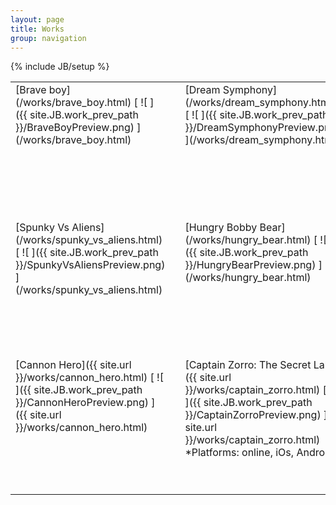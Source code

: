 ```yaml
---
layout: page
title: Works
group: navigation
---
```


{% include JB/setup %}

<!-- style="background-color:#F00" -->

<!-- Туду
   * Обьявить константой путь к превью ассетам и обычным ассетам
-->
<!--
Порядок расположения работ. Можно чем ниже - тем старше.
BraveBoyPreview.png

DreamSymphonyPreview.png
BackToAlienPartyPreview.png
SpunkyVsAliensPreview.png
HungryBearPreview.png

AppleCannonPreview.png
CannonHeroPreview.png
CaptainZorroPreview.png
FragileVasePreview.png
-->
<table border="0" width = "100%" text-align="top">
    <tr height="220px" valign="top">
        <td markdown="1" width="220px">
            [Brave boy](/works/brave_boy.html)
            [ ![ ]({{ site.JB.work_prev_path }}/BraveBoyPreview.png) ](/works/brave_boy.html)
        </td>
        <td><!-- gap --></td> <!-- Нужно использовать этот гэп, т.к. в других форматах будут сложности с выравниванием по левому-правому краям -->
        <td markdown="1" width="220px">
            [Dream Symphony](/works/dream_symphony.html)
            [ ![ ]({{ site.JB.work_prev_path }}/DreamSymphonyPreview.png) ](/works/dream_symphony.html)
        </td>
        <td><!-- gap --></td>
        <td markdown="1" width="220px">
            [Back To Alien Party](/works/back_to_alien_party.html)
            [ ![ ]({{ site.JB.work_prev_path }}/BackToAlienPartyPreview.png) ](/works/back_to_alien_party.html)
        </td>
    </tr>
    <tr height="220px" valign="top">
        <td markdown="1">
                    [Spunky Vs Aliens](/works/spunky_vs_aliens.html)
                    [ ![ ]({{ site.JB.work_prev_path }}/SpunkyVsAliensPreview.png) ](/works/spunky_vs_aliens.html)
        </td>
        <td><!-- gap --></td>
        <td markdown="1">
                    [Hungry Bobby Bear](/works/hungry_bear.html)
                    [ ![ ]({{ site.JB.work_prev_path }}/HungryBearPreview.png) ](/works/hungry_bear.html)
        </td>
        <td><!-- gap --></td>
        <td markdown="1">
                    [Apple Cannon](/works/apple_cannon.html)
                    [ ![ ]({{ site.JB.work_prev_path }}/AppleCannonPreview.png) ](/works/apple_cannon.html)
        </td>
    </tr>
    <tr height="220px" valign="top">
        <td markdown="1">
             [Cannon Hero]({{ site.url }}/works/cannon_hero.html)
             [ ![ ]({{ site.JB.work_prev_path }}/CannonHeroPreview.png) ]({{ site.url }}/works/cannon_hero.html)
        </td>
        <td><!-- gap --></td>
        <td markdown="1">
             [Captain Zorro: The Secret Lab]({{ site.url }}/works/captain_zorro.html)
             [ ![ ]({{ site.JB.work_prev_path }}/CaptainZorroPreview.png) ]({{ site.url }}/works/captain_zorro.html)
             *Platforms: online, iOs, Android*
        </td>
        <td><!-- gap --></td>
        <td markdown="1">
             [Fragile Vase]({{ site.url }}/works/fragile_vase.html)
             [ ![ ]({{ site.JB.work_prev_path }}/FragileVasePreview.png) ]({{ site.url }}/works/fragile_vase.html)
        </td>
    </tr>
</table>


